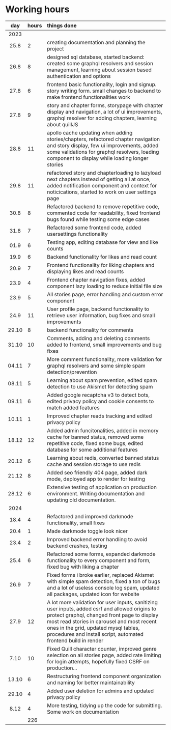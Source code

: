 # Working hours

|  day  | hours | things done  |
| :----:|:-----| :-----|
|2023|
| 25.8  | 2    | creating documentation and planning the project |
| 26.8  | 8    | designed sql database, started backend: created some graphql resolvers and session management, learning about session based authentication and options|
| 27.8 |   6 |    frontend basic functionality, login and signup. story writing form. small changes to backend to make frontend functionalities work
| 27.8 |   9 | story and chapter forms, storypage with chapter display and navigation, a lot of ui improvements, graphql resolver for adding chapters, learning about quillJS
| 28.8 | 11  | apollo cache updating when adding stories/chapters, refactored chapter navigation and story display, few ui improvements, added some validations for graphql resolvers, loading component to display while loading longer stories
| 29.8 | 11 | refactored story and chapterloading to lazyload next chapters instead of getting all at once, added notification component and context for noticications, started to work on user settings page|
| 30.8 | 8 | Refactored backend to remove repetitive code, commented code for readability, fixed frontend bugs found while testing some edge cases
| 31.8 | 7  | Refactored some frontend code, added usersettings functionality|
|   01.9 | 6     | Testing app, editing database for view and like counts
|   19.9 | 6     | Backend functionality for likes and read count
|   20.9 |  7     | Frontend functionality for liking chapters and displaying likes and read counts
|   23.9 |  4  | Frontend chapter navigation fixes, added component lazy loading to reduce initial file size
|   23.9 |  5    | All stories page, error handling and custom error component
|  24.9  |   11   | User profile page, backend functionality to retrieve user information, bug fixes and small improvements
| 29.10 | 8 | backend functionality for comments
| 31.10 | 10 | Comments, adding and deleting comments added to frontend, small improvements and bug fixes 
| 04.11 | 7 | More comment functionality, more validation for graphql resolvers and some simple spam detection/prevention
| 08.11 | 5 | Learning about spam prevention, edited spam detection to use Akismet for detecting spam
| 09.11 | 6 | Added google recaptcha v3 to detect bots, edited privacy policy and cookie consents to match added features
| 10.11 | 1 | Improved chapter reads tracking and edited privacy policy
|18.12| 12 | Added admin funcitonalities, added in memory cache for banned status, removed some repetitive code, fixed some bugs, edited database for some additional features
|20.12| 6 | Learning about redis, converted banned status cache and session storage to use redis
|21.12| 8 | Added seo friendly 404 page, added dark mode, deployed app to render for testing 
|28.12| 6 | Extensive testing of application on production environment. Writing documentation and updating old documentation.
|2024|
|18.4 | 4 | Refactored and improved darkmode functionality, small fixes
|20.4 | 1 | Made darkmode toggle look nicer
|23.4 | 2 | Improved backend error handling to avoid backend crashes, testing
|25.4 | 6 | Refactored some forms, expanded darkmode functionality to every component and form, fixed bug with liking a chapter
|26.9| 7 | Fixed forms i broke earlier, replaced Akismet with simple spam detection, fixed a ton of bugs and a lot of useless console log spam, updated all packages, updated icon for website
|27.9| 12 | A lot more validation for user inputs, sanitizing user inputs, added csrf and allowed origins to protect graphql, changed front page to display most read stories in carousel and most recent ones in the grid, updated mysql tables, procedures and install script, automated frontend build in render
|7.10 | 10 | Fixed Quill character counter, improved genre selection on all stories page, added rate limiting for login attempts, hopefully fixed CSRF on production...
|13.10 | 6 | Restructuring frontend component organization and naming for better maintainability
|29.10 | 4 | Added user deletion for admins and updated privacy policy
|8.12| 4 | More testing, tidying up the code for submitting. Some work on documentation
|    | 226    | 